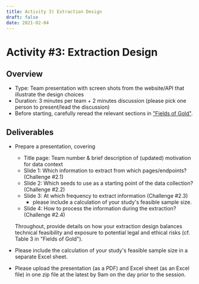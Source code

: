 ```yaml
---
title: Activity 3) Extraction Design
draft: false
date: 2021-02-04
---
```


# Activity #3: Extraction Design

## Overview
- Type: Team presentation with screen shots from the website/API that illustrate the design choices
- Duration: 3 minutes per team + 2 minutes discussion (please pick one person to present/lead the discussion)
- Before starting, carefully reread the relevant sections in ["Fields of Gold"](https://doi.org/10.1177%2F00222429221100750).

## Deliverables

- Prepare a presentation, covering
    - Title page: Team number & brief description of (updated) motivation for data context
    - Slide 1: Which information to extract from which pages/endpoints? (Challenge #2.1)
    - Slide 2: Which seeds to use as a starting point of the data collection? (Challenge #2.2)
    - Slide 3: At which frequency to extract information (Challenge #2.3)
        - please include a calculation of your study's feasible sample size.
    - Slide 4: How to process the information during the extraction? (Challenge #2.4)

    Throughout, provide details on how your extraction design balances technical feasibility and exposure to potential legal and ethical risks (cf. Table 3 in "Fields of Gold").

- Please include the calculation of your study's feasible sample size in a separate Excel sheet.

- Please upload the presentation (as a PDF) and Excel sheet (as an Excel file) in one zip file at the latest by 9am on the day prior to the session.


<!--

- Conduct background research on the *current legal situation* on using w)eb scraping and APIs: When is it allowed, and when not? What are ethical boundaries?
-->
